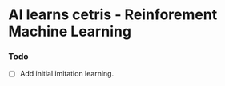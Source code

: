 # AI learns cetris - Reinforement Machine Learning


### Todo
- [ ] Add initial imitation learning.
